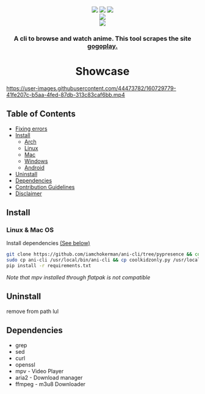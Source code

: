 <p align=center>
<br>
<a href="http://makeapullrequest.com"><img src="https://img.shields.io/badge/PRs-welcome-brightgreen.svg"></a>
<img src="https://img.shields.io/badge/os-linux-brightgreen">
<img src="https://img.shields.io/badge/os-mac-brightgreen">
<br>
<a href="https://discord.gg/aqu7GpqVmR"><img src="https://invidget.switchblade.xyz/aqu7GpqVmR"></a>
<br>
<a href="https://github.com/iamchokerman"><img src="https://img.shields.io/badge/maintainer-iamchokerman-blue"></a>

</p>

<h3 align="center">
A cli to browse and watch anime. This tool scrapes the site <a href="https://gogoplay4.com">gogoplay.</a>
</h3>
	
<h1 align="center">
	Showcase
</h1>

https://user-images.githubusercontent.com/44473782/160729779-41fe207c-b5aa-4fed-87db-313c83caf6bb.mp4

## Table of Contents

- [Fixing errors](#Fixing-errors)
- [Install](#Installation)
  - [Arch](#Arch)
  - [Linux](#Linux)
  - [Mac](#Mac)
  - [Windows](#Windows)
  - [Android](#Android)
- [Uninstall](#Uninstall)
- [Dependencies](#Dependencies)
- [Contribution Guidelines](./CONTRIBUTING.md)
- [Disclaimer](./disclaimer.md)

## Install

### Linux & Mac OS

Install dependencies [(See below)](#Dependencies)

```sh
git clone https://github.com/iamchokerman/ani-cli/tree/pypresence && cd ani-cli
sudo cp ani-cli /usr/local/bin/ani-cli && cp coolkidzonly.py /usr/local/bin/coolkidzonly.py
pip install -r requirements.txt
```

*Note that mpv installed through flatpak is not compatible*

## Uninstall

remove from path lul

## Dependencies

- grep
- sed
- curl
- openssl
- mpv - Video Player
- aria2 - Download manager
- ffmpeg - m3u8 Downloader
